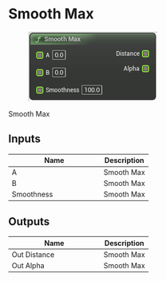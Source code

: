 # Smooth Max

<div align="left" data-full-width="false">

<figure><img src="../../../../.gitbook/assets/Smooth_Max.png" alt=""><figcaption></figcaption></figure>

</div>

Smooth Max

## Inputs

<table><thead><tr><th width="170">Name</th><th>Description</th></tr></thead><tbody><tr><td>A</td><td>Smooth Max</td></tr><tr><td>B</td><td>Smooth Max</td></tr><tr><td>Smoothness</td><td>Smooth Max</td></tr></tbody></table>

## Outputs

<table><thead><tr><th width="170">Name</th><th>Description</th></tr></thead><tbody><tr><td>Out Distance</td><td>Smooth Max</td></tr><tr><td>Out Alpha</td><td>Smooth Max</td></tr></tbody></table>
